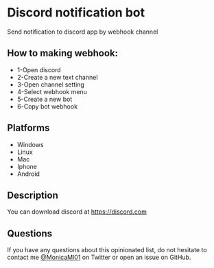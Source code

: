 # Discord notification bot
Send notification to discord app by webhook channel

## How to making webhook:
- 1-Open discord
- 2-Create a new text channel
- 3-Open channel setting
- 4-Select webhook menu
- 5-Create a new bot
- 6-Copy bot webhook

## Platforms

- Windows
- Linux
- Mac
- Iphone
- Android


## Description

You can download discord at https://discord.com

## Questions

If you have any questions about this opinionated list, do not hesitate to contact me [@MonicaMl01](https://twitter.com/MonicaMl01) on Twitter or open an issue on GitHub.